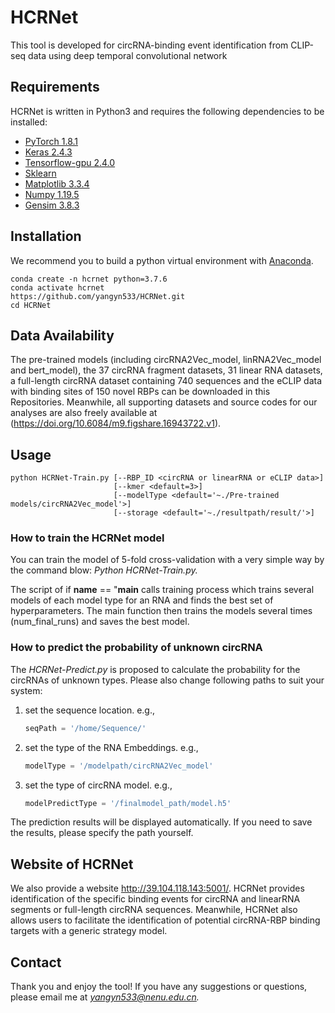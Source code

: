 # **HCRNet**
This tool is developed for circRNA-binding event identification from CLIP-seq data using deep temporal convolutional network

## **Requirements**
HCRNet is written in Python3 and requires the following dependencies to be installed: <br>
+ [PyTorch 1.8.1](http://pytorch.org/) <br>
+ [Keras 2.4.3](http://keras.org/)
+ [Tensorflow-gpu 2.4.0](http://tensorflow.org/)  
+ [Sklearn](https://github.com/scikit-learn/scikit-learn)
+ [Matplotlib 3.3.4](https://matplotlib.org/)
+ [Numpy 1.19.5](http://numpy.org/)
+ [Gensim 3.8.3](http://gensim.org/)

## **Installation**
We recommend you to build a python virtual environment with [Anaconda](https://docs.anaconda.com/anaconda/install/linux/). 
```
conda create -n hcrnet python=3.7.6
conda activate hcrnet
https://github.com/yangyn533/HCRNet.git
cd HCRNet
```
## **Data Availability**
The pre-trained models (including circRNA2Vec_model, linRNA2Vec_model and bert_model), the 37 circRNA fragment datasets, 31 linear RNA datasets, a full-length circRNA dataset containing 740 sequences and the eCLIP data with binding sites of 150 novel RBPs can be downloaded in this Repositories. Meanwhile, all supporting datasets and source codes for our analyses are also freely available at (https://doi.org/10.6084/m9.figshare.16943722.v1). 

## **Usage**
```
python HCRNet-Train.py [--RBP_ID <circRNA or linearRNA or eCLIP data>]
                       [--kmer <default=3>] 
                       [--modelType <default='~./Pre-trained models/circRNA2Vec_model'>] 
                       [--storage <default='~./resultpath/result/'>]
```
### **How to train the HCRNet model**

You can train the model of 5-fold cross-validation with a very simple way by the command blow: *Python HCRNet-Train.py.*

 The script of if **name** == "**main** calls training process which trains several models of each model type for an RNA and finds the best set of hyperparameters. The main function then trains the models several times (num_final_runs) and saves the best model.

### **How to predict the probability of unknown circRNA**

The *HCRNet-Predict.py* is proposed to calculate the probability for the circRNAs of unknown types. Please also change following paths to suit your system:

1. set the sequence location. e.g.,

   ```python
   seqPath = '/home/Sequence/'
   ```

2. set the type of the RNA Embeddings. e.g., 

   ```python
   modelType = '/modelpath/circRNA2Vec_model'
   ```

3. set the type of circRNA model. e.g., 

   ```python
   modelPredictType = '/finalmodel_path/model.h5'
   ```

The prediction results will be displayed automatically. If you need to save the results, please specify the path yourself. 

## **Website of HCRNet**

We also provide a website http://39.104.118.143:5001/. HCRNet provides identification of the specific binding events for circRNA and linearRNA segments or full-length circRNA sequences. Meanwhile, HCRNet also allows users to facilitate the identification of potential circRNA-RBP binding targets with a generic strategy model.

## Contact
Thank you and enjoy the tool! If you have any suggestions or questions, please email me at [*yangyn533@nenu.edu.cn*](mailto:yangyn533@nenu.edu.cn)*.*
